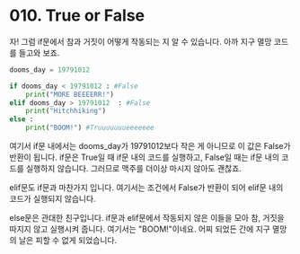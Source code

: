 # 010. True or False
자! 그럼 if문에서 참과 거짓이 어떻게 작동되는 지 알 수 있습니다. 아까 지구 멸망 코드를 들고와 보죠.

```python
dooms_day = 19791012

if dooms_day < 19791012 : #False
	print("MORE BEEEERR!")
elif dooms_day > 19791012  : #False
	print("Hitchhiking")
else :
	print("BOOM!") #Truuuuuuueeeeeee
```

여기서 if문 내에서는 dooms_day가 19791012보다 작은 게 아니므로 이 값은 False가 반환이 됩니다. if문은 True일 때 if문 내의 코드를 실행하고, False일 때는 if문 내의 코드를 실행하지 않습니다. 그러므로 맥주를 더이상 마시지 않아도 괜찮죠.

elif문도 if문과 마찬가지 입니다. 여기서는 조건에서 False가 반환이 되어 elif문 내의 코드가 실행되지 않습니다.

else문은 관대한 친구입니다. if문과 elif문에서 작동되지 않은 이들을 모아 참, 거짓을 따지지 않고 실행시켜 줍니다. 여기서는 "BOOM!"이네요. 어찌 되었든 간에 지구 멸망의 날은 피할 수 없게 되었습니다.
